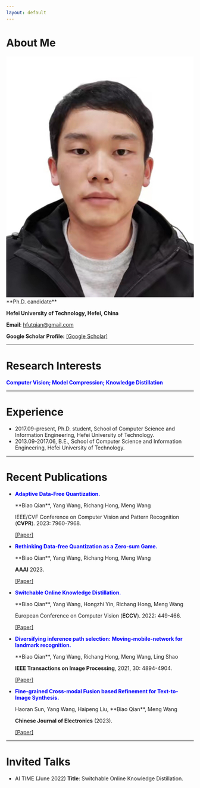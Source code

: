 ```yaml
---
layout: default
---
```


# About Me

<img class="profile-picture" src="biaoqian.jpg">
**Ph.D. candidate**

**Hefei University of Technology, Hefei, China**

**Email**: hfutqian@gmail.com

**Google Scholar Profile:** [\[Google Scholar\]](https://scholar.google.com/citations?user=hSaWNR0AAAAJ)

---

# Research Interests
<p style="color: #0000FF;"><b>Computer Vision;  Model Compression;  Knowledge Distillation</b></p>

---

# Experience
+ 2017.09-present, Ph.D. student, School of Computer Science and Information Engineering, Hefei University of Technology.
+ 2013.09-2017.06, B.E., School of Computer Science and Information Engineering, Hefei University of Technology.

---

# Recent Publications
+ <p style="color: #0000FF;"><b>Adaptive Data-Free Quantization.</b></p> 
  **Biao Qian**, Yang Wang, Richang Hong, Meng Wang
  
  IEEE/CVF Conference on Computer Vision and Pattern Recognition (**CVPR**). 2023: 7960-7968.

  [\[Paper\]](https://openaccess.thecvf.com/content/CVPR2023/papers/Qian_Adaptive_Data-Free_Quantization_CVPR_2023_paper.pdf)


+ <p style="color: #0000FF;"><b>Rethinking Data-free Quantization as a Zero-sum Game.</b></p> 
  **Biao Qian**, Yang Wang, Richang Hong, Meng Wang

  **AAAI** 2023.

  [\[Paper\]](https://arxiv.org/pdf/2302.09572.pdf)


+ <p style="color: #0000FF;"><b>Switchable Online Knowledge Distillation.</b></p> 
  **Biao Qian**, Yang Wang, Hongzhi Yin, Richang Hong, Meng Wang

  European Conference on Computer Vision (**ECCV**). 2022: 449-466.

  [\[Paper\]](https://link.springer.com/chapter/10.1007/978-3-031-20083-0_27)


+ <p style="color: #0000FF;"><b>Diversifying inference path selection: Moving-mobile-network for landmark recognition.</b></p> 
  **Biao Qian**, Yang Wang, Richang Hong, Meng Wang, Ling Shao

  **IEEE Transactions on Image Processing**, 2021, 30: 4894-4904.

  [\[Paper\]](https://ieeexplore.ieee.org/stamp/stamp.jsp?tp=&arnumber=9423528)


+ <p style="color: #0000FF;"><b>Fine-grained Cross-modal Fusion based Refinement for Text-to-Image Synthesis.</b></p> 
  Haoran Sun, Yang Wang, Haipeng Liu, **Biao Qian**, Meng Wang

  **Chinese Journal of Electronics** (2023).

  [\[Paper\]](https://arxiv.org/pdf/2302.08706.pdf)

---

# Invited Talks
+ AI TIME (June 2022)
  **Title**: Switchable Online Knowledge Distillation.






